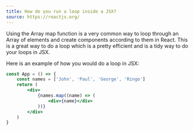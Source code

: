 ```yaml
---
title: How do you run a loop inside a JSX?
source: https://reactjs.org/
---
```


Using the Array map function is a very common way to loop through an Array of elements and create components according to them in React. This is a great way to do a loop which is a pretty efficient and is a tidy way to do your loops in JSX.

Here is an example of how you would do a loop in JSX:

```jsx
const App = () => {
	const names = ['John', 'Paul', 'George', 'Ringo']
	return (
		<div>
			{names.map((name) => (
				<div>{name}</div>
			))}
		</div>
	)
}
```
